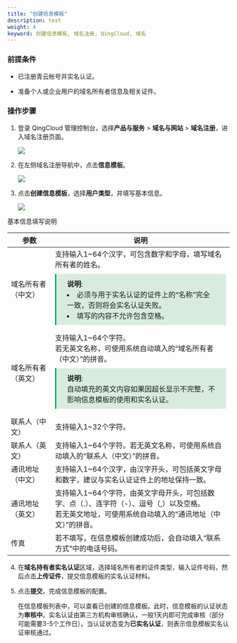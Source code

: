 ```yaml
---
title: "创建信息模板"
description: test
weight: 4
keyword: 创建信息模板, 域名注册, QingCloud, 域名
---
```




### 前提条件

- 已注册青云帐号并实名认证。

- 准备个人或企业用户的域名所有者信息及相关证件。


### 操作步骤

1. 登录 QingCloud 管理控制台，选择**产品与服务** > **域名与网站** > **域名注册**，进入域名注册页面。

   ![](../../_images/dn_service.png)

2. 在左侧域名注册导航中，点击**信息模板**。

   ![](../../_images/dn_authen_template.png)

3. 点击**创建信息模板**，选择**用户类型**，并填写基本信息。

   ![](../../_images/dn_add_personal_template.png)

基本信息填写说明

| 参数               | 说明                                                         |
| ------------------ | ------------------------------------------------------------ |
| 域名所有者（中文） | 支持输入1~64个汉字，可包含数字和字母，填写域名所有者的姓名。<br/><span style="display: block; background-color: #D8ECDE; padding: 10px 24px; margin: 10px 0; border-left: 3px solid #00a971;"><b>说明</b>:<li>必须与用于实名认证的证件上的“名称”完全一致，否则将会实名认证失败。</li><li>填写的内容不允许包含空格。</li></span> |
| 域名所有者（英文） | 支持输入1~64个字符。<br/>若无英文名称，可使用系统自动填入的“域名所有者（中文）”的拼音。<span style="display: block; background-color: #D8ECDE; padding: 10px 24px; margin: 10px 0; border-left: 3px solid #00a971;"><b>说明</b>:<br/>自动填充的英文内容如果因超长显示不完整，不影响信息模板的使用和实名认证。</span> |
| 联系人（中文）     | 支持输入1~32个字符。                                         |
| 联系人（英文）     | 支持输入1~64个字符。若无英文名称，可使用系统自动填入的“联系人（中文）”的拼音。 |
| 通讯地址（中文）   | 支持输入1~64个汉字，由汉字开头，可包括英文字母和数字，建议与实名认证证件上的地址保持一致。 |
| 通讯地址（英文）   | 支持输入1~64个字符，由英文字母开头，可包括数字、点（.）、连字符（-）、逗号（,）以及空格。<br/>若无英文地址，可使用系统自动填入的“通讯地址（中文）”的拼音。 |
| 传真               | 若不填写，在信息模板创建成功后，会自动填入“联系方式”中的电话号码。 |

4. 在**域名持有者实名认证**区域，选择域名所有者的证件类型，输入证件号码，然后点击**上传证件**，提交信息模板的实名认证材料。

5. 点击**提交**，完成信息模板的配置。

   在信息模板列表中，可以查看已创建的信息模板。此时，信息模板的认证状态为**审核中**。实名认证由第三方机构审核确认，一般1天内即可完成审核（部分可能需要3-5个工作日）。当认证状态变为**已实名认证**，则表示信息模板实名认证审核通过。





